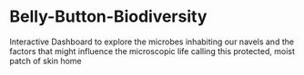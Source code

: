 # Belly-Button-Biodiversity
Interactive Dashboard to explore the microbes inhabiting our navels and the factors that might influence the microscopic life calling this protected, moist patch of skin home
